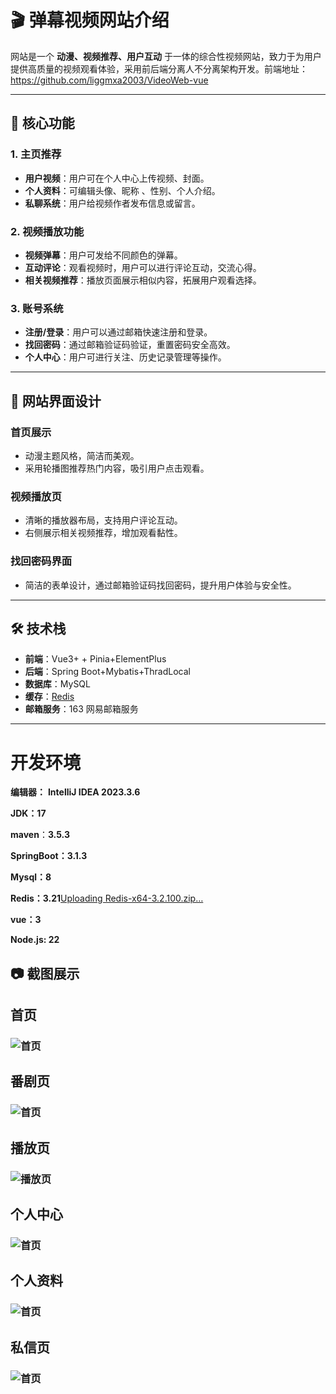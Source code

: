 # 🎬 **弹幕视频网站介绍**

网站是一个 **动漫、视频推荐、用户互动** 于一体的综合性视频网站，致力于为用户提供高质量的视频观看体验，采用前后端分离人不分离架构开发。前端地址：https://github.com/liggmxa2003/VideoWeb-vue

------

## 📌 **核心功能**

### 1. **主页推荐**

- **用户视频**：用户可在个人中心上传视频、封面。
- **个人资料**：可编辑头像、昵称 、性别、个人介绍。
- **私聊系统**：用户给视频作者发布信息或留言。

### 2. **视频播放功能**

- **视频弹幕**：用户可发给不同颜色的弹幕。
- **互动评论**：观看视频时，用户可以进行评论互动，交流心得。
- **相关视频推荐**：播放页面展示相似内容，拓展用户观看选择。

### 3. **账号系统**

- **注册/登录**：用户可以通过邮箱快速注册和登录。
- **找回密码**：通过邮箱验证码验证，重置密码安全高效。
- **个人中心**：用户可进行关注、历史记录管理等操作。

------

## 🎨 **网站界面设计**

### **首页展示**

- 动漫主题风格，简洁而美观。
- 采用轮播图推荐热门内容，吸引用户点击观看。

### **视频播放页**

- 清晰的播放器布局，支持用户评论互动。
- 右侧展示相关视频推荐，增加观看黏性。

### **找回密码界面**

- 简洁的表单设计，通过邮箱验证码找回密码，提升用户体验与安全性。

------

## 🛠️ **技术栈**

- **前端**：Vue3+  + Pinia+ElementPlus
- **后端**：Spring Boot+Mybatis+ThradLocal
- **数据库**：MySQL
- **缓存**：[Redis](https://github.com/tporadowski/redis/releases)
- **邮箱服务**：163 网易邮箱服务

------

# 开发环境

**编辑器：** **IntelliJ IDEA 2023.3.6**

**JDK：17**

**maven**：**3.5.3**

**SpringBoot：3.1.3**

**Mysql：8**

**Redis：3.21**[Uploading Redis-x64-3.2.100.zip…]()


**vue：3**

**Node.js: 22**

## 📷 **截图展示**



## 首页

### ![首页](https://github.com/user-attachments/assets/2822bca4-af8a-46e3-be34-4d0fcdbac8d2)


## 番剧页

### ![首页](src/assets/项目介绍/番剧页面.png)

## 播放页

### **![播放页](src/assets/项目介绍/播放页面.png)**

## 个人中心

### **![首页](src/assets/项目介绍/用户中心.png)**

## 个人资料

### **![首页](src/assets/项目介绍/个人资料.png)**

## 私信页

### **![首页](src/assets/项目介绍/私信页面.png)**

